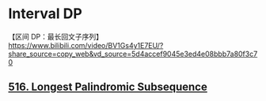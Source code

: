 



# Interval DP



【区间 DP：最长回文子序列】 https://www.bilibili.com/video/BV1Gs4y1E7EU/?share_source=copy_web&vd_source=5d4accef9045e3ed4e08bbb7a80f3c70

## [516. Longest Palindromic Subsequence](https://leetcode.cn/problems/longest-palindromic-subsequence/)



```python
```

